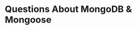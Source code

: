 <!-- markdownlint-disable MD012 MD026 MD001 MD022 MD032 MD029 MD019 MD034 MD031 MD047 MD040 MD009 MD058 MD024  -->

# Questions About MongoDB & Mongoose